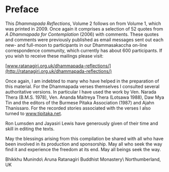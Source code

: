 Preface
=======

This *Dhammapada Reflections*, Volume 2 follows on from Volume 1, which
was printed in 2009. Once again it comprises a selection of 52 quotes
from *A Dhammapada for Contemplation* (2006) with comments. These quotes
and comments were previously published as email messages sent out each
new- and full-moon to participants in our Dhammasakaccha on-line
correspondence community, which currently has about 600 participants. If
you wish to receive these mailings please visit:

[www.ratanagiri.org.uk/dhammapada-reflections/](http://ratanagiri.org.uk/dhammapada-reflections/)

Once again, I am indebted to many who have helped in the preparation of
this material. For the Dhammapada verses themselves I consulted several
authoritative versions. In particular I have used the work by Ven.
Narada Thera (B.M.S. 1978), Ven. Ananda Maitreya Thera (Lotsawa 1988),
Daw Mya Tin and the editors of the Burmese Pitaka Association (1987) and
Ajahn Thanissaro. For the recorded stories associated with the verses I
also turned to www.tipitaka.net.

Ron Lumsden and Jayasiri Lewis have generously given of their time and
skill in editing the texts.

May the blessings arising from this compilation be shared with all who
have been involved in its production and sponsorship. May all who seek
the way find it and experience the freedom at its end. May all beings
seek the way.

Bhikkhu Munindo\\
Aruna Ratanagiri Buddhist Monastery\\
Northumberland, UK
